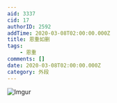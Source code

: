 ```yaml
---
aid: 3337
cid: 17
authorID: 2592
addTime: 2020-03-08T02:00:00.000Z
title: 恩重如删
tags:
    - 恩重
comments: []
date: 2020-03-08T02:00:00.000Z
category: 外段
---
```


![Imgur](https://i.imgur.com/QZOebRg.jpg)

